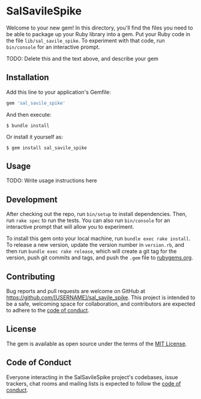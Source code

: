 # SalSavileSpike

Welcome to your new gem! In this directory, you'll find the files you need to be able to package up your Ruby library into a gem. Put your Ruby code in the file `lib/sal_savile_spike`. To experiment with that code, run `bin/console` for an interactive prompt.

TODO: Delete this and the text above, and describe your gem

## Installation

Add this line to your application's Gemfile:

```ruby
gem 'sal_savile_spike'
```

And then execute:

    $ bundle install

Or install it yourself as:

    $ gem install sal_savile_spike

## Usage

TODO: Write usage instructions here

## Development

After checking out the repo, run `bin/setup` to install dependencies. Then, run `rake spec` to run the tests. You can also run `bin/console` for an interactive prompt that will allow you to experiment.

To install this gem onto your local machine, run `bundle exec rake install`. To release a new version, update the version number in `version.rb`, and then run `bundle exec rake release`, which will create a git tag for the version, push git commits and tags, and push the `.gem` file to [rubygems.org](https://rubygems.org).

## Contributing

Bug reports and pull requests are welcome on GitHub at https://github.com/[USERNAME]/sal_savile_spike. This project is intended to be a safe, welcoming space for collaboration, and contributors are expected to adhere to the [code of conduct](https://github.com/[USERNAME]/sal_savile_spike/blob/master/CODE_OF_CONDUCT.md).


## License

The gem is available as open source under the terms of the [MIT License](https://opensource.org/licenses/MIT).

## Code of Conduct

Everyone interacting in the SalSavileSpike project's codebases, issue trackers, chat rooms and mailing lists is expected to follow the [code of conduct](https://github.com/[USERNAME]/sal_savile_spike/blob/master/CODE_OF_CONDUCT.md).
